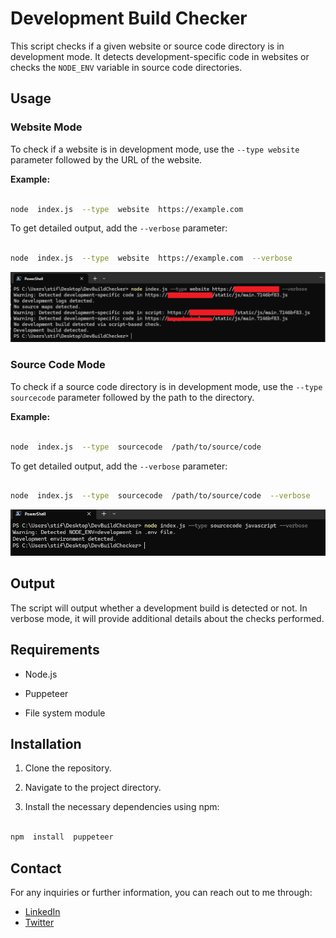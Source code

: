 
  

#  Development Build Checker

  

This script checks if a given website or source code directory is in development mode. It detects development-specific code in websites or checks the `NODE_ENV` variable in source code directories.

  

##  Usage

  

###  Website Mode

  

To check if a website is in development mode, use the `--type website` parameter followed by the URL of the website.

  

**Example:**

  

```sh

node  index.js  --type  website  https://example.com

```

  

To get detailed output, add the `--verbose` parameter:

  

```sh

node  index.js  --type  website  https://example.com  --verbose

```
![Website](Website.png)
  

###  Source Code Mode

  

To check if a source code directory is in development mode, use the `--type sourcecode` parameter followed by the path to the directory.

  

**Example:**

  

```sh

node  index.js  --type  sourcecode  /path/to/source/code

```

  

To get detailed output, add the `--verbose` parameter:

  

```sh

node  index.js  --type  sourcecode  /path/to/source/code  --verbose

```
![SourceCode](SourceCode.png)
  

##  Output

  

The script will output whether a development build is detected or not. In verbose mode, it will provide additional details about the checks performed.

  

##  Requirements

  

- Node.js

- Puppeteer

- File system module

  

##  Installation

  

1. Clone the repository.

2. Navigate to the project directory.

3. Install the necessary dependencies using npm:

  

```sh

npm  install  puppeteer

```

  


## Contact

For any inquiries or further information, you can reach out to me through:

- [LinkedIn](https://www.linkedin.com/in/huseyintintas/)
- [Twitter](https://twitter.com/1337stif)